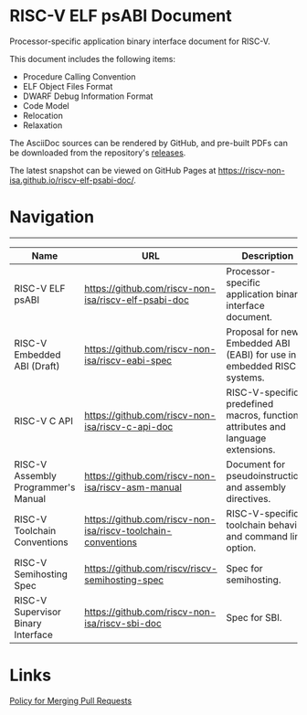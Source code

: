 # RISC-V ELF psABI Document
Processor-specific application binary interface document for RISC-V.

This document includes the following items:
- Procedure Calling Convention
- ELF Object Files Format
- DWARF Debug Information Format
- Code Model
- Relocation
- Relaxation

The AsciiDoc sources can be rendered by GitHub, and pre-built PDFs can be downloaded from the repository's [releases](https://github.com/riscv/riscv-elf-psabi-doc/releases).

The latest snapshot can be viewed on GitHub Pages at https://riscv-non-isa.github.io/riscv-elf-psabi-doc/.

# Navigation
----------------------------------------------------------------------------------------------------------
Name                                | URL                                                   | Description
------------------------------------|-------------------------------------------------------|--------------
RISC-V ELF psABI                    | https://github.com/riscv-non-isa/riscv-elf-psabi-doc  | Processor-specific application binary interface document.
RISC-V Embedded ABI (Draft)         | https://github.com/riscv-non-isa/riscv-eabi-spec      | Proposal for new Embedded ABI (EABI) for use in embedded RISC-V systems.
RISC-V C API                        | https://github.com/riscv-non-isa/riscv-c-api-doc      | RISC-V-specific predefined macros, function attributes and language extensions.
RISC-V Assembly Programmer's Manual | https://github.com/riscv-non-isa/riscv-asm-manual     | Document for pseudoinstructions and assembly directives.
RISC-V Toolchain Conventions        | https://github.com/riscv-non-isa/riscv-toolchain-conventions  | RISC-V-specific toolchain behavior and command line option.
RISC-V Semihosting Spec             | https://github.com/riscv/riscv-semihosting-spec       | Spec for semihosting.
RISC-V Supervisor Binary Interface  | https://github.com/riscv-non-isa/riscv-sbi-doc        | Spec for SBI.

# Links
[Policy for Merging Pull Requests](policy.md)
